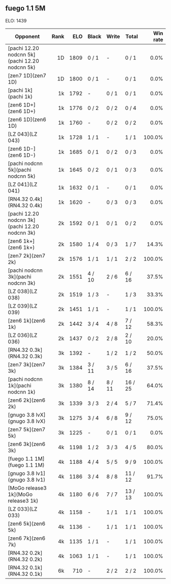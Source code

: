 ## fuego 1.1 5M ##

ELO: 1439

Opponent | Rank | ELO | Black | Write | Total | Win rate
---------|-----:|----:|-------|-------|-------|-------:
[pachi 12.20 nodcnn 5k](pachi 12.20 nodcnn 5k) | 1D | 1809 | 0 / 1 | - | 0 / 1 | 0.0%
[zen7 1D](zen7 1D) | 1D | 1800 | 0 / 1 | - | 0 / 1 | 0.0%
[pachi 1k](pachi 1k) | 1k | 1792 | - | 0 / 1 | 0 / 1 | 0.0%
[zen6 1D+](zen6 1D+) | 1k | 1776 | 0 / 2 | 0 / 2 | 0 / 4 | 0.0%
[zen6 1D](zen6 1D) | 1k | 1760 | - | 0 / 2 | 0 / 2 | 0.0%
[LZ 043](LZ 043) | 1k | 1728 | 1 / 1 | - | 1 / 1 | 100.0%
[zen6 1D-](zen6 1D-) | 1k | 1685 | 0 / 1 | 0 / 2 | 0 / 3 | 0.0%
[pachi nodcnn 5k](pachi nodcnn 5k) | 1k | 1645 | 0 / 2 | 0 / 1 | 0 / 3 | 0.0%
[LZ 041](LZ 041) | 1k | 1632 | 0 / 1 | - | 0 / 1 | 0.0%
[RN4.32 0.4k](RN4.32 0.4k) | 1k | 1620 | - | 0 / 3 | 0 / 3 | 0.0%
[pachi 12.20 nodcnn 3k](pachi 12.20 nodcnn 3k) | 2k | 1592 | 0 / 1 | 0 / 1 | 0 / 2 | 0.0%
[zen6 1k+](zen6 1k+) | 2k | 1580 | 1 / 4 | 0 / 3 | 1 / 7 | 14.3%
[zen7 2k](zen7 2k) | 2k | 1576 | 1 / 1 | 1 / 1 | 2 / 2 | 100.0%
[pachi nodcnn 3k](pachi nodcnn 3k) | 2k | 1551 | 4 / 10 | 2 / 6 | 6 / 16 | 37.5%
[LZ 038](LZ 038) | 2k | 1519 | 1 / 3 | - | 1 / 3 | 33.3%
[LZ 039](LZ 039) | 2k | 1451 | 1 / 1 | - | 1 / 1 | 100.0%
[zen6 1k](zen6 1k) | 2k | 1442 | 3 / 4 | 4 / 8 | 7 / 12 | 58.3%
[LZ 036](LZ 036) | 2k | 1437 | 0 / 2 | 2 / 8 | 2 / 10 | 20.0%
[RN4.32 0.3k](RN4.32 0.3k) | 3k | 1392 | - | 1 / 2 | 1 / 2 | 50.0%
[zen7 3k](zen7 3k) | 3k | 1384 | 3 / 11 | 3 / 5 | 6 / 16 | 37.5%
[pachi nodcnn 1k](pachi nodcnn 1k) | 3k | 1380 | 8 / 14 | 8 / 11 | 16 / 25 | 64.0%
[zen6 2k](zen6 2k) | 3k | 1339 | 3 / 3 | 2 / 4 | 5 / 7 | 71.4%
[gnugo 3.8 lvX](gnugo 3.8 lvX) | 3k | 1275 | 3 / 4 | 6 / 8 | 9 / 12 | 75.0%
[zen7 5k](zen7 5k) | 3k | 1225 | - | 0 / 1 | 0 / 1 | 0.0%
[zen6 3k](zen6 3k) | 4k | 1198 | 1 / 2 | 3 / 3 | 4 / 5 | 80.0%
[fuego 1.1 1M](fuego 1.1 1M) | 4k | 1188 | 4 / 4 | 5 / 5 | 9 / 9 | 100.0%
[gnugo 3.8 lv1](gnugo 3.8 lv1) | 4k | 1186 | 3 / 4 | 8 / 8 | 11 / 12 | 91.7%
[MoGo release3 1k](MoGo release3 1k) | 4k | 1180 | 6 / 6 | 7 / 7 | 13 / 13 | 100.0%
[LZ 033](LZ 033) | 4k | 1158 | - | 1 / 1 | 1 / 1 | 100.0%
[zen6 5k](zen6 5k) | 4k | 1136 | - | 1 / 1 | 1 / 1 | 100.0%
[zen6 7k](zen6 7k) | 4k | 1135 | 1 / 1 | - | 1 / 1 | 100.0%
[RN4.32 0.2k](RN4.32 0.2k) | 4k | 1063 | 1 / 1 | - | 1 / 1 | 100.0%
[RN4.32 0.1k](RN4.32 0.1k) | 6k | 710 | - | 2 / 2 | 2 / 2 | 100.0%
